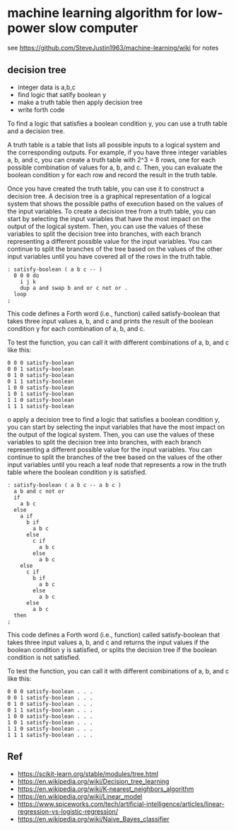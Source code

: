 # machine learning algorithm for low-power slow computer
see https://github.com/SteveJustin1963/machine-learning/wiki for notes 

## decision tree
- integer data is a,b,c
- find logic that satify boolean y
- make a truth table then apply decision tree
- write forth code

To find a logic that satisfies a boolean condition y, you can use a truth table and a decision tree.

A truth table is a table that lists all possible inputs to a logical system and the corresponding outputs. For example, if you have three integer variables a, b, and c, you can create a truth table with 2^3 = 8 rows, one for each possible combination of values for a, b, and c. Then, you can evaluate the boolean condition y for each row and record the result in the truth table.

Once you have created the truth table, you can use it to construct a decision tree. A decision tree is a graphical representation of a logical system that shows the possible paths of execution based on the values of the input variables. To create a decision tree from a truth table, you can start by selecting the input variables that have the most impact on the output of the logical system. Then, you can use the values of these variables to split the decision tree into branches, with each branch representing a different possible value for the input variables. You can continue to split the branches of the tree based on the values of the other input variables until you have covered all of the rows in the truth table.
```
: satisfy-boolean ( a b c -- )
  0 0 0 do
    i j k
    dup a and swap b and or c not or .
  loop
;
```
This code defines a Forth word (i.e., function) called satisfy-boolean that takes three input values a, b, and c and prints the result of the boolean condition y for each combination of a, b, and c.

To test the function, you can call it with different combinations of a, b, and c like this:
```
0 0 0 satisfy-boolean
0 0 1 satisfy-boolean
0 1 0 satisfy-boolean
0 1 1 satisfy-boolean
1 0 0 satisfy-boolean
1 0 1 satisfy-boolean
1 1 0 satisfy-boolean
1 1 1 satisfy-boolean
```

o apply a decision tree to find a logic that satisfies a boolean condition y, you can start by selecting the input variables that have the most impact on the output of the logical system. Then, you can use the values of these variables to split the decision tree into branches, with each branch representing a different possible value for the input variables. You can continue to split the branches of the tree based on the values of the other input variables until you reach a leaf node that represents a row in the truth table where the boolean condition y is satisfied.
```
: satisfy-boolean ( a b c -- a b c )
  a b and c not or
  if
    a b c
  else
    a if
      b if
        a b c
      else
        c if
          a b c
        else
          a b c
    else
      c if
        b if
          a b c
        else
          a b c
      else
        a b c
  then
;
```
This code defines a Forth word (i.e., function) called satisfy-boolean that takes three input values a, b, and c and returns the input values if the boolean condition y is satisfied, or splits the decision tree if the boolean condition is not satisfied.

To test the function, you can call it with different combinations of a, b, and c like this:
```
0 0 0 satisfy-boolean . . .
0 0 1 satisfy-boolean . . .
0 1 0 satisfy-boolean . . .
0 1 1 satisfy-boolean . . .
1 0 0 satisfy-boolean . . .
1 0 1 satisfy-boolean . . .
1 1 0 satisfy-boolean . . .
1 1 1 satisfy-boolean . . .
```
## Ref
- https://scikit-learn.org/stable/modules/tree.html
- https://en.wikipedia.org/wiki/Decision_tree_learning
- https://en.wikipedia.org/wiki/K-nearest_neighbors_algorithm
- https://en.wikipedia.org/wiki/Linear_model
- https://www.spiceworks.com/tech/artificial-intelligence/articles/linear-regression-vs-logistic-regression/
- https://en.wikipedia.org/wiki/Naive_Bayes_classifier



